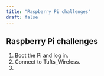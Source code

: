 ```yaml
---
title: "Raspberry Pi challenges"
draft: false
---
```


## Raspberry Pi challenges

1. Boot the Pi and log in.
2. Connect to Tufts_Wireless.
3. 
